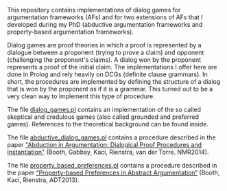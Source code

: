 This repository contains implementations of dialog games for argumentation frameworks (AFs) and 
for two extensions of AFs that I developed during my PhD (abductive argumentation frameworks and property-based argumentation frameworks).

Dialog games are proof theories in which a proof is represented by a dialogue between a 
proponent (trying to prove a claim) and opponent (challenging the proponent's claims). A dialog 
    won by the proponent represents a proof of the initial claim.
The implementations I offer here are done in Prolog and rely heavily on DCGs (definite clause grammars).
In short, the procedures are implemented by defining 
    the structure of a dialog that is won by the proponent as if it is a grammar.
This turned out to be a very clean way to implement this type of procedure.

The file [dialog_games.pl](https://github.com/tjitze/dialog_games/blob/master/dialog_games.pl) 
contains an implementation of the so called skeptical and credulous games (also called grounded and preferred games).
References to the theoretical background can be found inside.

The file [abductive_dialog_games.pl](https://github.com/tjitze/dialog_games/blob/master/abductive_dialog_games.pl) 
contains a procedure described in the paper ["Abduction in Argumentation: Dialogical Proof Procedures and Instantiation"](https://github.com/tjitze/dialog_games/blob/master/abductive_dialog_games.pdf) (Booth, Gabbay, Kaci, Rienstra, van der Torre. NMR2014).

The file [property_based_preferences.pl](https://github.com/tjitze/dialog_games/blob/master/property_based_preferences.pl) 
contains a procedure described in the paper [“Property-based Preferences in Abstract Argumentation“](https://github.com/tjitze/dialog_games/blob/master/property_based_preferences.pdf) (Booth, Kaci, Rienstra, ADT2013).



